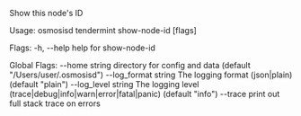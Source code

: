 Show this node's ID

Usage:
  osmosisd tendermint show-node-id [flags]

Flags:
  -h, --help   help for show-node-id

Global Flags:
      --home string         directory for config and data (default "/Users/user/.osmosisd")
      --log_format string   The logging format (json|plain) (default "plain")
      --log_level string    The logging level (trace|debug|info|warn|error|fatal|panic) (default "info")
      --trace               print out full stack trace on errors

